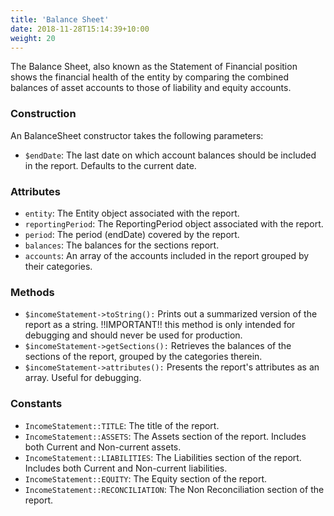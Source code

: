 ```yaml
---
title: 'Balance Sheet'
date: 2018-11-28T15:14:39+10:00
weight: 20
---
```


The Balance Sheet, also known as the Statement of Financial position shows the financial health of the entity by comparing the combined balances of asset accounts to those of liability and equity accounts. 

### Construction
An BalanceSheet constructor takes the following parameters:

+ `$endDate`: The last date on which account balances should be included in the report. Defaults to the current date.

### Attributes
+ `entity`: The Entity object associated with the report.
+ `reportingPeriod`: The ReportingPeriod object associated with the report.
+ `period`: The period (endDate) covered by the report.
+ `balances`: The balances for the sections report.
+ `accounts`: An array of the accounts included in the report grouped by their categories.

### Methods
+ `$incomeStatement->toString():` Prints out a summarized version of the report as a string. !!IMPORTANT!! this method is only intended for debugging and should never be used for production. 
+ `$incomeStatement->getSections():` Retrieves the balances of the sections of the report, grouped by the categories therein. 
+ `$incomeStatement->attributes():` Presents the report's attributes as an array. Useful for debugging. 

### Constants
+ `IncomeStatement::TITLE`: The title of the report. 
+ `IncomeStatement::ASSETS`: The Assets section of the report. Includes both Current and Non-current assets. 
+ `IncomeStatement::LIABILITIES`: The Liabilities section of the report. Includes both Current and Non-current liabilities.
+ `IncomeStatement::EQUITY`: The Equity section of the report. 
+ `IncomeStatement::RECONCILIATION`: The Non Reconciliation section of the report. 
